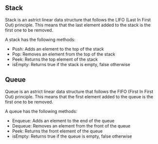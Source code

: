 ## Stack

Stack is an astrict linear data structure that follows the LIFO (Last In First Out) principle. This means that the last element added to the stack is the first one to be removed.

A stack has the following methods:

- Push: Adds an element to the top of the stack
- Pop: Removes an element from the top of the stack
- Peek: Returns the top element of the stack
- isEmpty: Returns true if the stack is empty, false otherwise

## Queue

Queue is an astrict linear data structure that follows the FIFO (First In First Out) principle. This means that the first element added to the queue is the first one to be removed.

A queue has the following methods:

- Enqueue: Adds an element to the end of the queue
- Dequeue: Removes an element from the front of the queue
- Peek: Returns the front element of the queue
- isEmpty: Returns true if the queue is empty, false otherwise
